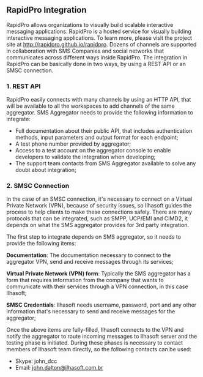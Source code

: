 ## RapidPro Integration ##
 
 
RapidPro allows organizations to visually build scalable interactive messaging applications. RapidPro is a hosted service for visually building interactive messaging applications. To learn more, please visit the project site at http://rapidpro.github.io/rapidpro​.
Dozens of channels are supported in collaboration with SMS Companies and social networks that communicates across different ways inside RapidPro. The integration in RapidPro can be basically done in two ways, by using a REST API or an SMSC connection.

### 1. REST API ###

RapidPro easily connects with many channels by using an HTTP API, that will be available to all the workspaces to add channels of the same aggregator. SMS Aggregator needs to provide the following information to integrate:

- Full documentation about their public API, that includes authentication methods, input parameters and output format for each endpoint;
- A test phone number provided by aggregator;
- Access to a test account on the aggregator console to enable
developers to validate the integration when developing;
- The support team contacts from SMS Aggregator available to solve
any doubt about integration;

### 2. SMSC Connection ###

In the case of an SMSC connection, it's necessary to connect on a Virtual Private Network (VPN), because of security issues, so Ilhasoft guides the process to help clients to make these connections safely. There are many protocols that can be integrated, such as SMPP, UCP/EMI and CIMD2, it depends on what the SMS aggregator provides for 3rd party integration.

The first step to integrate depends on SMS aggregator, so it needs to provide the following items:

**Documentation**: The documentation necessary to connect to the aggregator VPN, send and receive messages through its services;

**Virtual Private Network (VPN) form**: Typically the SMS aggregator has a form that requires information from the company that wants to communicate with their services through a VPN connection, in this case Ilhasoft;

**SMSC Credentials**: Ilhasoft needs username, password, port and any
other information that's necessary to send and receive messages for the aggregator;

Once the above items are fully-filled, Ilhasoft connects to the VPN and notify the aggregator to route incoming messages to Ilhasoft server and the testing phase is initiated. During these phases is necessary to contact members of Ilhasoft team directly, so the following contacts can be used:

- Skype: john_dcc
- Email: john.dalton@ilhasoft.com.br
